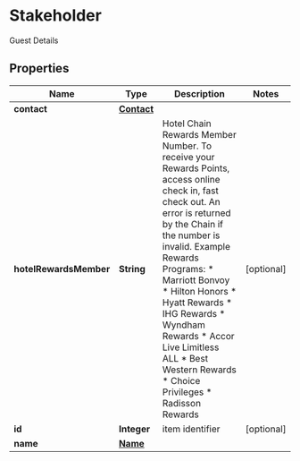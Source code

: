 

# Stakeholder

Guest Details

## Properties

| Name | Type | Description | Notes |
|------------ | ------------- | ------------- | -------------|
|**contact** | [**Contact**](Contact.md) |  |  |
|**hotelRewardsMember** | **String** | Hotel Chain Rewards Member Number. To receive your Rewards Points, access online check in, fast check out. An error is returned by the Chain if the number is invalid. Example Rewards Programs: * Marriott Bonvoy * Hilton Honors * Hyatt Rewards * IHG Rewards * Wyndham Rewards * Accor Live Limitless ALL * Best Western Rewards * Choice Privileges * Radisson Rewards  |  [optional] |
|**id** | **Integer** | item identifier |  [optional] |
|**name** | [**Name**](Name.md) |  |  |



